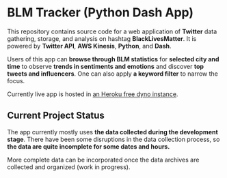 # BLM Tracker (Python Dash App)

This repository contains source code for a web application of **Twitter** data gathering, storage, and analysis on hashtag **BlackLivesMatter**. It is powered by **Twitter API**, **AWS Kinesis**, **Python**, and **Dash**.
 
Users of this app can **browse through BLM statistics** for **selected city and time** to observe **trends in sentiments and emotions** and discover **top tweets and influencers**. One can also apply **a keyword filter** to narrow the focus.   

Currently live app is hosted in [an Heroku free dyno instance](https://blm-tracker-app.herokuapp.com/). 


## Current Project Status 

The app currently mostly uses **the data collected during the development stage**. There have been some disruptions in the data collection process, so **the data are quite incomplete for some dates and hours.**  

More complete data can be incorporated once the data archives are collected and organized (work in progress).  
